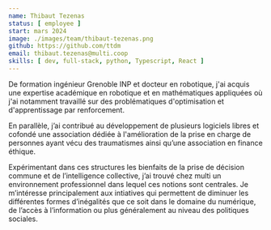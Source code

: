 ```yaml
---
name: Thibaut Tezenas
status: [ employee ]
start: mars 2024
image: ./images/team/thibaut-tezenas.png
github: https://github.com/ttdm
email: thibaut.tezenas@multi.coop
skills: [ dev, full-stack, python, Typescript, React ]
---
```


De formation ingénieur Grenoble INP et docteur en robotique, j'ai acquis une expertise académique en robotique et en mathématiques appliquées où j'ai notamment travaillé sur des problématiques d'optimisation et d'apprentissage par renforcement.

En parallèle, j’ai contribué au développement de plusieurs logiciels libres et cofondé une association dédiée à l'amélioration de la prise en charge de personnes ayant vécu des traumatismes ainsi qu’une association en finance éthique.

Expérimentant dans ces structures les bienfaits de la prise de décision commune et de l’intelligence collective, j’ai trouvé chez multi un environnement professionnel dans lequel ces notions sont centrales.
Je m’intéresse principalement aux intiatives qui permettent de diminuer les différentes formes d’inégalités que ce soit dans le domaine du numérique, de l’accès à l’information ou plus généralement au niveau des politiques sociales.